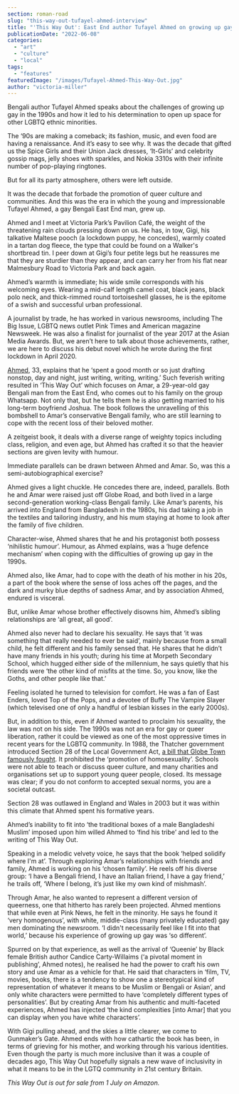 ```yaml
---
section: roman-road
slug: "this-way-out-tufayel-ahmed-interview"
title: "'This Way Out': East End author Tufayel Ahmed on growing up gay in the Bengali community"
publicationDate: "2022-06-08"
categories: 
  - "art"
  - "culture"
  - "local"
tags: 
  - "features"
featuredImage: "/images/Tufayel-Ahmed-This-Way-Out.jpg"
author: "victoria-miller"
---
```


Bengali author Tufayel Ahmed speaks about the challenges of growing up gay in the 1990s and how it led to his determination to open up space for other LGBTQ ethnic minorities.

The ‘90s are making a comeback; its fashion, music, and even food are having a renaissance. And it’s easy to see why. It was the decade that gifted us the Spice Girls and their Union Jack dresses, ‘It-Girls’ and celebrity gossip mags, jelly shoes with sparkles, and Nokia 3310s with their infinite number of pop-playing ringtones.

But for all its party atmosphere, others were left outside. 

It was the decade that forbade the promotion of queer culture and communities. And this was the era in which the young and impressionable Tufayel Ahmed, a gay Bengali East End man, grew up. 

Ahmed and I meet at Victoria Park’s Pavilion Café, the weight of the threatening rain clouds pressing down on us. He has, in tow, Gigi, his talkative Maltese pooch (a lockdown puppy, he concedes), warmly coated in a tartan dog fleece, the type that could be found on a Walker's shortbread tin. I peer down at Gigi’s four petite legs but he reassures me that they are sturdier than they appear, and can carry her from his flat near Malmesbury Road to Victoria Park and back again.

Ahmed’s warmth is immediate; his wide smile corresponds with his welcoming eyes. Wearing a mid-calf length camel coat, black jeans, black polo neck, and thick-rimmed round tortoiseshell glasses, he is the epitome of a swish and successful urban professional. 

A journalist by trade, he has worked in various newsrooms, including The Big Issue, LGBTQ news outlet Pink Times and American magazine Newsweek. He was also a finalist for journalist of the year 2017 at the Asian Media Awards. But, we aren’t here to talk about those achievements, rather, we are here to discuss his debut novel which he wrote during the first lockdown in April 2020.

[Ahmed](https://www.tufayel.co/), 33, explains that he ‘spent a good month or so just drafting nonstop, day and night, just writing, writing, writing.’ Such feverish writing resulted in ‘This Way Out’ which focuses on Amar, a 29-year-old gay Bengali man from the East End, who comes out to his family on the group Whatsapp. Not only that, but he tells them he is also getting married to his long-term boyfriend Joshua. The book follows the unravelling of this bombshell to Amar’s conservative Bengali family, who are still learning to cope with the recent loss of their beloved mother. 

A zeitgeist book, it deals with a diverse range of weighty topics including class, religion, and even age, but Ahmed has crafted it so that the heavier sections are given levity with humour.

Immediate parallels can be drawn between Ahmed and Amar. So, was this a semi-autobiographical exercise? 

Ahmed gives a light chuckle. He concedes there are, indeed, parallels. Both he and Amar were raised just off Globe Road, and both lived in a large second-generation working-class Bengali family. Like Amar’s parents, his arrived into England from Bangladesh in the 1980s, his dad taking a job in the textiles and tailoring industry, and his mum staying at home to look after the family of five children. 

Character-wise, Ahmed shares that he and his protagonist both possess ‘nihilistic humour’. Humour, as Ahmed explains, was a ‘huge defence mechanism’ when coping with the difficulties of growing up gay in the 1990s. 

Ahmed also, like Amar, had to cope with the death of his mother in his 20s, a part of the book where the sense of loss aches off the pages, and the dark and murky blue depths of sadness Amar, and by association Ahmed, endured is visceral. 

But, unlike Amar whose brother effectively disowns him, Ahmed’s sibling relationships are ‘all great, all good’. 

Ahmed also never had to declare his sexuality. He says that ‘it was something that really needed to ever be said’, mainly because from a small child, he felt different and his family sensed that. He shares that he didn’t have many friends in his youth; during his time at Morpeth Secondary School, which hugged either side of the millennium, he says quietly that his friends were ‘the other kind of misfits at the time. So, you know, like the Goths, and other people like that.’

Feeling isolated he turned to television for comfort. He was a fan of East Enders, loved Top of the Pops, and a devotee of Buffy The Vampire Slayer (which televised one of only a handful of lesbian kisses in the early 2000s).

But, in addition to this, even if Ahmed wanted to proclaim his sexuality, the law was not on his side. The 1990s was not an era for gay or queer liberation, rather it could be viewed as one of the most oppressive times in recent years for the LGBTQ community. In 1988, the Thatcher government introduced Section 28 of the Local Government Act, [a bill that Globe Town famously fought](https://romanroadlondon.com/globe-town-library-fight-ban-lgbtq-gay-books/). It prohibited the ‘promotion of homosexuality’. Schools were not able to teach or discuss queer culture, and many charities and organisations set up to support young queer people, closed. Its message was clear; if you do not conform to accepted sexual norms, you are a societal outcast. 

Section 28 was outlawed in England and Wales in 2003 but it was within this climate that Ahmed spent his formative years. 

Ahmed’s inability to fit into ‘the traditional boxes of a male Bangladeshi Muslim’ imposed upon him willed Ahmed to ‘find his tribe’ and led to the writing of This Way Out. 

Speaking in a melodic velvety voice, he says that the book ‘helped solidify where I'm at’. Through exploring Amar’s relationships with friends and family, Ahmed is working on his ‘chosen family’. He reels off his diverse group: ‘I have a Bengali friend, I have an Italian friend, I have a gay friend,’ he trails off, ‘Where I belong, it’s just like my own kind of mishmash’. 

Through Amar, he also wanted to represent a different version of queerness, one that hitherto has rarely been projected. Ahmed mentions that while even at Pink News, he felt in the minority. He says he found it ‘very homogenous’, with white, middle-class (many privately educated) gay men dominating the newsroom. ‘I didn't necessarily feel like I fit into that world,’ because his experience of growing up gay was ‘so different’. 

Spurred on by that experience, as well as the arrival of ‘Queenie’ by Black female British author Candice Carty-Willaims (‘a pivotal moment in publishing’, Ahmed notes), he realised he had the power to craft his own story and use Amar as a vehicle for that. He said that characters in ‘film, TV, movies, books, there is a tendency to show one a stereotypical kind of representation of whatever it means to be Muslim or Bengali or Asian’, and only white characters were permitted to have ‘completely different types of personalities’. But by creating Amar from his authentic and multi-faceted experiences, Ahmed has injected ‘the kind complexities \[into Amar\] that you can display when you have white characters’. 

With Gigi pulling ahead, and the skies a little clearer, we come to Gunmaker’s Gate. Ahmed ends with how cathartic the book has been, in terms of grieving for his mother, and working through his various identities. Even though the party is much more inclusive than it was a couple of decades ago, This Way Out hopefully signals a new wave of inclusivity in what it means to be in the LGTQ community in 21st century Britain.

_This Way Out is out for sale from 1 July on Amazon._


